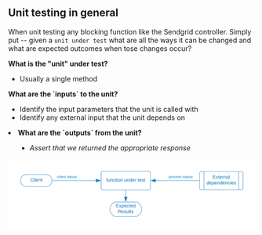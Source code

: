 ## Unit testing in general

When unit testing any blocking function like the Sendgrid controller.   Simply put -- given a `unit under test` what are all the ways it can be changed and what are expected outcomes when tose changes occur?



<p/><strong>What is the "unit" under test?</strong>

- Usually a single method


<p/><strong>What are the `inputs` to the unit?</strong>

[comment]: <> (<div style="padding-left: 20px">)
* Identify the input parameters that the unit is called with
* Identify any external input that the unit depends on

[comment]: <> (</div>)

<p/><li><strong>What are the `outputs` from the unit?</strong></li>
<div style="padding-left: 20px">
<ul>
<li><em>Assert that we returned the appropriate response</em></li>
</ul>
</div>



![](../../../.gitbook/assets/sendgrid-personal-page-6-1-.png)